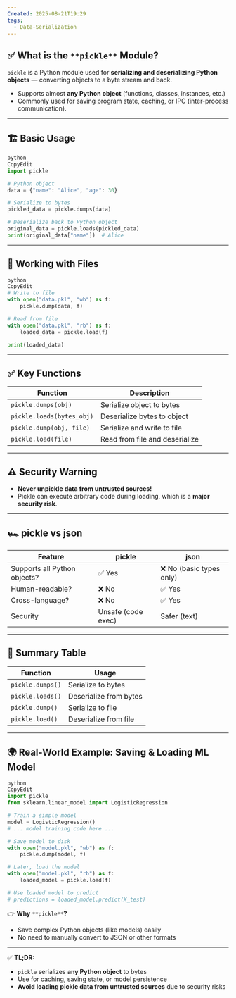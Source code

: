 ```yaml
---
Created: 2025-08-21T19:29
tags:
  - Data-Serialization
---
```

## ✅ **What is the** `**pickle**` **Module?**

`pickle` is a Python module used for **serializing and deserializing Python objects** — converting objects to a byte stream and back.

- Supports almost **any Python object** (functions, classes, instances, etc.)
- Commonly used for saving program state, caching, or IPC (inter-process communication).

---

## 🏗 **Basic Usage**

```Python
python
CopyEdit
import pickle

# Python object
data = {"name": "Alice", "age": 30}

# Serialize to bytes
pickled_data = pickle.dumps(data)

# Deserialize back to Python object
original_data = pickle.loads(pickled_data)
print(original_data["name"])  # Alice

```

---

## 🔹 **Working with Files**

```Python
python
CopyEdit
# Write to file
with open("data.pkl", "wb") as f:
    pickle.dump(data, f)

# Read from file
with open("data.pkl", "rb") as f:
    loaded_data = pickle.load(f)

print(loaded_data)

```

---

## ✅ **Key Functions**

|Function|Description|
|---|---|
|`pickle.dumps(obj)`|Serialize object to bytes|
|`pickle.loads(bytes_obj)`|Deserialize bytes to object|
|`pickle.dump(obj, file)`|Serialize and write to file|
|`pickle.load(file)`|Read from file and deserialize|

---

## ⚠️ **Security Warning**

- **Never unpickle data from untrusted sources!**
- Pickle can execute arbitrary code during loading, which is a **major security risk**.

---

## 🏎 **pickle vs json**

|Feature|pickle|json|
|---|---|---|
|Supports all Python objects?|✅ Yes|❌ No (basic types only)|
|Human-readable?|❌ No|✅ Yes|
|Cross-language?|❌ No|✅ Yes|
|Security|Unsafe (code exec)|Safer (text)|

---

## 📌 **Summary Table**

|Function|Usage|
|---|---|
|`pickle.dumps()`|Serialize to bytes|
|`pickle.loads()`|Deserialize from bytes|
|`pickle.dump()`|Serialize to file|
|`pickle.load()`|Deserialize from file|

---

## 🌍 **Real-World Example: Saving & Loading ML Model**

```Python
python
CopyEdit
import pickle
from sklearn.linear_model import LogisticRegression

# Train a simple model
model = LogisticRegression()
# ... model training code here ...

# Save model to disk
with open("model.pkl", "wb") as f:
    pickle.dump(model, f)

# Later, load the model
with open("model.pkl", "rb") as f:
    loaded_model = pickle.load(f)

# Use loaded model to predict
# predictions = loaded_model.predict(X_test)

```

👉 **Why** `**pickle**`**?**

- Save complex Python objects (like models) easily
- No need to manually convert to JSON or other formats

---

✅ **TL;DR:**

- `pickle` serializes **any Python object** to bytes
- Use for caching, saving state, or model persistence
- **Avoid loading pickle data from untrusted sources** due to security risks